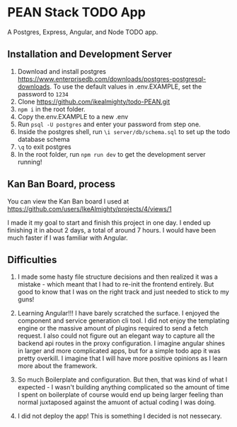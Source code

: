 # PEAN Stack TODO App

A Postgres, Express, Angular, and Node TODO app.

## Installation and Development Server

1. Download and install postgres https://www.enterprisedb.com/downloads/postgres-postgresql-downloads. To use the default values in .env.EXAMPLE, set the password to `1234`
2. Clone https://github.com/ikealmighty/todo-PEAN.git
3. `npm i` in the root folder.
4. Copy the.env.EXAMPLE to a new .env
5. Run `psql -U postgres` and enter your password from step one.
6. Inside the postgres shell, run `\i server/db/schema.sql` to set up the todo database schema
7. `\q` to exit postgres
8. In the root folder, run `npm run dev` to get the development server running!

## Kan Ban Board, process

You can view the Kan Ban board I used at https://github.com/users/IkeAlmighty/projects/4/views/1

I made it my goal to start and finish this project in one day. I ended up finishing it in about 2 days, a total of around 7 hours. I would have been much faster if I was familiar with Angular.

## Difficulties

1. I made some hasty file structure decisions and then realized it was a mistake - which meant that I had to re-init the frontend entirely. But good to know that I was on the right track and just needed to stick to my guns!

2. Learning Angular!!! I have barely scratched the surface. I enjoyed the component and service generation cli tool. I did not enjoy the templating engine or the massive amount of plugins required to send a fetch request. I also could not figure out an elegant way to capture all the backend api routes in the proxy configuration. I imagine angular shines in larger and more complicated apps, but for a simple todo app it was pretty overkill. I imagine that I will have more positive opinions as I learn more about the framework.

3. So much Boilerplate and configuration. But then, that was kind of what I expected - I wasn't building anything complicated so the amount of time I spent on boilerplate of course would end up being larger feeling than normal juxtaposed against the amuont of actual coding I was doing.

4. I did not deploy the app! This is something I decided is not nessecary.
